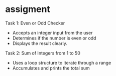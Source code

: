# assigment

Task 1: Even or Odd Checker

- Accepts an integer input from the user
- Determines if the number is even or odd
- Displays the result clearly.

Task 2: Sum of Integers from 1 to 50

- Uses a loop structure to iterate through a range
- Accumulates and prints the total sum
